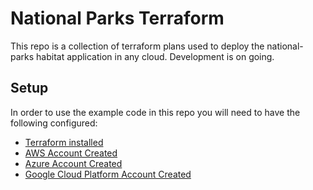 # National Parks Terraform
This repo is a collection of terraform plans used to deploy the national-parks habitat application in any cloud. Development is on going.

## Setup
In order to use the example code in this repo you will need to have the following configured:

- [Terraform installed](https://www.terraform.io/intro/getting-started/install.html)
- [AWS Account Created](https://portal.aws.amazon.com/gp/aws/developer/registration/index.html)
- [Azure Account Created](https://azure.microsoft.com/en-us/free/)
- [Google Cloud Platform Account Created](https://cloud.google.com/free/)


